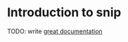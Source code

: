 # Introduction to snip

TODO: write [great documentation](http://jacobian.org/writing/what-to-write/)
